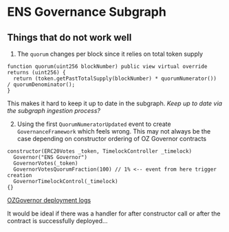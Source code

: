 # ENS Governance Subgraph

## Things that do not work well

1. The `quorum` changes per block since it relies on total token supply

```
function quorum(uint256 blockNumber) public view virtual override returns (uint256) {
  return (token.getPastTotalSupply(blockNumber) * quorumNumerator())  / quorumDenominator();
}
```

This makes it hard to keep it up to date in the subgraph. _Keep up to date via the subgraph ingestion process?_

2. Using the first `QuorumNumeratorUpdated` event to create `GovernanceFramework` which feels wrong. This may not always be the case depending on constructor ordering of OZ Governor contracts

```
constructor(ERC20Votes _token, TimelockController _timelock)
  Governor("ENS Governor")
  GovernorVotes(_token)
  GovernorVotesQuorumFraction(100) // 1% <-- event from here trigger creation
  GovernorTimelockControl(_timelock)
{}
```

[OZGovernor deployment logs](https://etherscan.io/tx/0x97cba35bb5b36409dc31f22f2cb31d0f947bd8d1145093f9a785aefa525fe269#eventlog)

It would be ideal if there was a handler for after constructor call or after the contract is successfully deployed...
